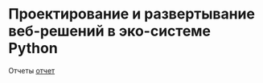 # Проектирование и развертывание веб-решений в эко-системе Python

Отчеты [отчет](reports/index.md)
